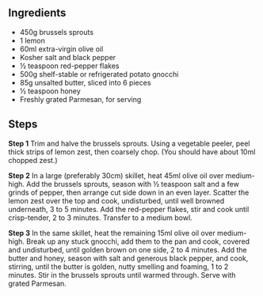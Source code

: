 ## Ingredients

- 450g brussels sprouts
- 1 lemon
- 60ml extra-virgin olive oil
- Kosher salt and black pepper
- ½ teaspoon red-pepper flakes
- 500g shelf-stable or refrigerated potato gnocchi
- 85g unsalted butter, sliced into 6 pieces
- ½ teaspoon honey
- Freshly grated Parmesan, for serving

## Steps

**Step 1**
Trim and halve the brussels sprouts. Using a vegetable peeler, peel thick strips of lemon zest, then coarsely chop. (You should have about 10ml chopped zest.)

**Step 2**
In a large (preferably 30cm) skillet, heat 45ml olive oil over medium-high. Add the brussels sprouts, season with ½ teaspoon salt and a few grinds of pepper, then arrange cut side down in an even layer. Scatter the lemon zest over the top and cook, undisturbed, until well browned underneath, 3 to 5 minutes. Add the red-pepper flakes, stir and cook until crisp-tender, 2 to 3 minutes. Transfer to a medium bowl.

**Step 3**
In the same skillet, heat the remaining 15ml olive oil over medium-high. Break up any stuck gnocchi, add them to the pan and cook, covered and undisturbed, until golden brown on one side, 2 to 4 minutes. Add the butter and honey, season with salt and generous black pepper, and cook, stirring, until the butter is golden, nutty smelling and foaming, 1 to 2 minutes. Stir in the brussels sprouts until warmed through. Serve with grated Parmesan.

